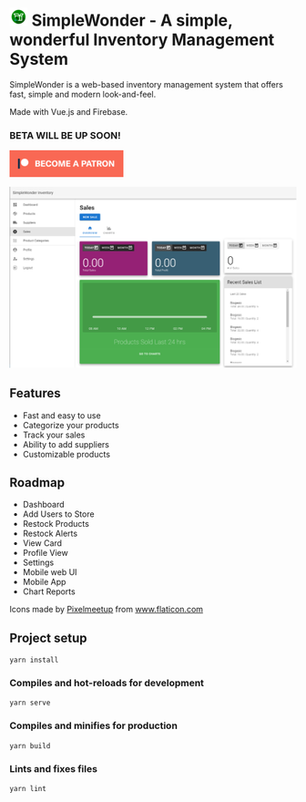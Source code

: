 # ![icon](https://raw.githubusercontent.com/dandansoysauce/winv/master/resources/icon-32.png "icon") SimpleWonder - A simple, wonderful Inventory Management System

SimpleWonder is a web-based inventory management system that offers fast, simple and modern look-and-feel.

Made with Vue.js and Firebase.

### **BETA WILL BE UP SOON!**

<a href="https://www.patreon.com/daniona">
<img src="https://raw.githubusercontent.com/dandansoysauce/winv/master/resources/patreon.png" alt="drawing" width="200"/>
</a>

![sample shot](https://raw.githubusercontent.com/dandansoysauce/winv/master/resources/sample-img-1.png)

## Features

* Fast and easy to use
* Categorize your products
* Track your sales
* Ability to add suppliers
* Customizable products

## Roadmap

* Dashboard
* Add Users to Store
* Restock Products
* Restock Alerts
* View Card
* Profile View
* Settings
* Mobile web UI
* Mobile App
* Chart Reports

<div>Icons made by <a href="https://www.flaticon.com/authors/pixelmeetup" title="Pixelmeetup">Pixelmeetup</a> from <a href="https://www.flaticon.com/" title="Flaticon">www.flaticon.com</a></div>

## Project setup

```
yarn install
```

### Compiles and hot-reloads for development

```
yarn serve
```

### Compiles and minifies for production

```
yarn build
```

### Lints and fixes files

```
yarn lint
```

